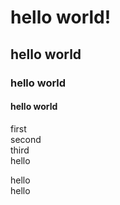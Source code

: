 <!DOCTYPE html>
<html>
<h1>hello world!</h1>
<h2>hello world</h2>
<h3>hello world</h3>
<h4>hello world</h4>
<p>
 first<br>
 second<br>
 third<br>hello
 </p>hello
 <div>
   hello
   </div>
</html>
